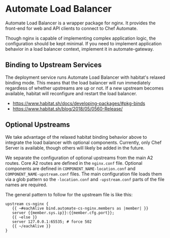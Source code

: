 # Automate Load Balancer

Automate Load Balancer is a wrapper package for nginx. It provides the
front-end for web and API clients to connect to Chef Automate.

Though nginx is capable of implementing complex application logic, the
configuration should be kept minimal. If you need to implement
application behavior in a load balancer context, implement it in
automate-gateway.

## Binding to Upstream Services

The deployment service runs Automate Load Balancer with habitat's
relaxed binding mode. This means that the load balancer will run
immediately regardless of whether upstreams are up or not. If a new
upstream becomes available, habitat will reconfigure and restart the
load balancer.

* https://www.habitat.sh/docs/developing-packages/#pkg-binds
* https://www.habitat.sh/blog/2018/05/0560-Release/

## Optional Upstreams

We take advantage of the relaxed habitat binding behavior above to
integrate the load balancer with optional components. Currently, only
Chef Server is available, though others will likely be added in the
future.

We separate the configuration of optional upstreams from the main A2
routes. Core A2 routes are defined in the `nginx.conf` file. Optional
components are defined in `COMPONENT_NAME-location.conf` and
`COMPONENT_NAME-upstream.conf` files. The main configuration file loads
them via a glob pattern so the `-location.conf` and `-upstream.conf`
parts of the file names are required.

The general pattern to follow for the upstream file is like this:

```
upstream cs-nginx {
   {{ ~#eachAlive bind.automate-cs-nginx.members as |member| }}
   server {{member.sys.ip}}:{{member.cfg.port}};
   {{ ~else }}
   server 127.0.0.1:65535; # force 502
   {{ ~/eachAlive }}
}
```
